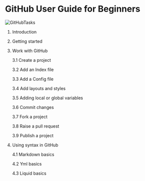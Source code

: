 # GitHub User Guide for Beginners

![GitHubTasks](https://www.programmableweb.com/sites/default/files/GitHub-Launches-Security-Advisory-API.jpg)

1. Introduction

2. Getting started

3. Work with GitHub

	3.1 Create a project

	3.2 Add an Index file

	3.3 Add a Config file

	3.4 Add layouts and styles

	3.5 Adding local or global variables

	3.6 Commit changes

	3.7 Fork a project

	3.8 Raise a pull request

	3.9 Publish a project

4. Using syntax in GitHub

	4.1 Markdown basics

	4.2 Yml basics

	4.3 Liquid basics





